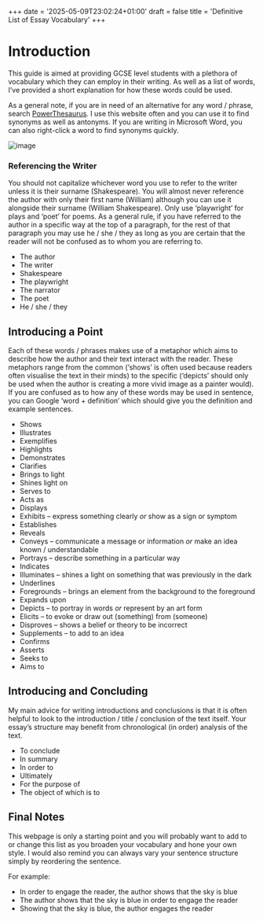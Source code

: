 +++
date = '2025-05-09T23:02:24+01:00'
draft = false
title = 'Definitive List of Essay Vocabulary'
+++

# Introduction

This guide is aimed at providing GCSE level students with a plethora of vocabulary which they can employ in their writing. As well as a list of words, I’ve provided a short explanation for how these words could be used.

As a general note, if you are in need of an alternative for any word / phrase, search [PowerThesaurus](https://www.powerthesaurus.org/). I use this website often and you can use it to find synonyms as well as antonyms. If you are writing in Microsoft Word, you can also right-click a word to find synonyms quickly.

![image](https://perfectgrade.wordpress.com/wp-content/uploads/2024/02/image.png)

### Referencing the Writer

You should not capitalize whichever word you use to refer to the writer unless it is their surname (Shakespeare). You will almost never reference the author with only their first name (William) although you can use it alongside their surname (William Shakespeare). Only use ‘playwright’ for plays and ‘poet’ for poems. As a general rule, if you have referred to the author in a specific way at the top of a paragraph, for the rest of that paragraph you may use he / she / they as long as you are certain that the reader will not be confused as to whom you are referring to.

- The author
- The writer
- Shakespeare
- The playwright
- The narrator
- The poet
- He / she / they

## Introducing a Point

Each of these words / phrases makes use of a metaphor which aims to describe how the author and their text interact with the reader. These metaphors range from the common (‘shows’ is often used because readers often visualise the text in their minds) to the specific (‘depicts’ should only be used when the author is creating a more vivid image as a painter would). If you are confused as to how any of these words may be used in sentence, you can Google ‘word + definition’ which should give you the definition and example sentences.

- Shows
- Illustrates
- Exemplifies
- Highlights
- Demonstrates
- Clarifies
- Brings to light
- Shines light on
- Serves to
- Acts as
- Displays
- Exhibits – express something clearly *or* show as a sign or symptom
- Establishes
- Reveals
- Conveys – communicate a message or information *or* make an idea known / understandable
- Portrays – describe something in a particular way
- Indicates
- Illuminates – shines a light on something that was previously in the dark
- Underlines
- Foregrounds – brings an element from the background to the foreground
- Expands upon
- Depicts – to portray in words *or* represent by an art form
- Elicits – to evoke or draw out (something) from (someone)
- Disproves – shows a belief or theory to be incorrect
- Supplements – to add to an idea
- Confirms
- Asserts
- Seeks to
- Aims to

## Introducing and Concluding

My main advice for writing introductions and conclusions is that it is often helpful to look to the introduction / title / conclusion of the text itself. Your essay’s structure may benefit from chronological (in order) analysis of the text.

- To conclude
- In summary
- In order to
- Ultimately
- For the purpose of
- The object of which is to

## Final Notes

This webpage is only a starting point and you will probably want to add to or change this list as you broaden your vocabulary and hone your own style. I would also remind you can always vary your sentence structure simply by reordering the sentence.

For example:

- In order to engage the reader, the author shows that the sky is blue
- The author shows that the sky is blue in order to engage the reader
- Showing that the sky is blue, the author engages the reader